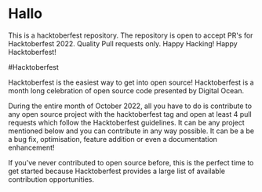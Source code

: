 # Hallo

This is a hacktoberfest repository.
The repository is open to accept PR's for Hacktoberfest 2022. Quality Pull requests only.
Happy Hacking! Happy Hacktoberfest!

#Hacktoberfest

Hacktoberfest is the easiest way to get into open source! Hacktoberfest is a month long celebration of open source code presented by Digital Ocean.

During the entire month of October 2022, all you have to do is contribute to any open source project with the hacktoberfest tag and open at least 4 pull requests which follow the Hacktoberfest guidelines. It can be any project mentioned below and you can contribute in any way possible. It can be a be a bug fix, optimisation, feature addition or even a documentation enhancement!

If you’ve never contributed to open source before, this is the perfect time to get started because Hacktoberfest provides a large list of available contribution opportunities.
